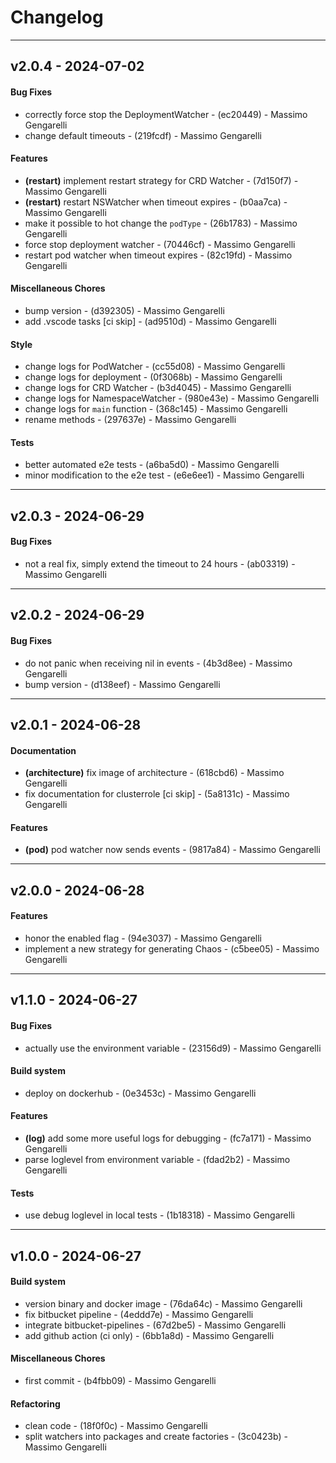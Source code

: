 # Changelog


- - -

## v2.0.4 - 2024-07-02
#### Bug Fixes
- correctly force stop the DeploymentWatcher - (ec20449) - Massimo Gengarelli
- change default timeouts - (219fcdf) - Massimo Gengarelli
#### Features
- **(restart)** implement restart strategy for CRD Watcher - (7d150f7) - Massimo Gengarelli
- **(restart)** restart NSWatcher when timeout expires - (b0aa7ca) - Massimo Gengarelli
- make it possible to hot change the `podType` - (26b1783) - Massimo Gengarelli
- force stop deployment watcher - (70446cf) - Massimo Gengarelli
- restart pod watcher when timeout expires - (82c19fd) - Massimo Gengarelli
#### Miscellaneous Chores
- bump version - (d392305) - Massimo Gengarelli
- add .vscode tasks [ci skip] - (ad9510d) - Massimo Gengarelli
#### Style
- change logs for PodWatcher - (cc55d08) - Massimo Gengarelli
- change logs for deployment - (0f3068b) - Massimo Gengarelli
- change logs for CRD Watcher - (b3d4045) - Massimo Gengarelli
- change logs for NamespaceWatcher - (980e43e) - Massimo Gengarelli
- change logs for `main` function - (368c145) - Massimo Gengarelli
- rename methods - (297637e) - Massimo Gengarelli
#### Tests
- better automated e2e tests - (a6ba5d0) - Massimo Gengarelli
- minor modification to the e2e test - (e6e6ee1) - Massimo Gengarelli

- - -

## v2.0.3 - 2024-06-29
#### Bug Fixes
- not a real fix, simply extend the timeout to 24 hours - (ab03319) - Massimo Gengarelli

- - -

## v2.0.2 - 2024-06-29
#### Bug Fixes
- do not panic when receiving nil in events - (4b3d8ee) - Massimo Gengarelli
- bump version - (d138eef) - Massimo Gengarelli

- - -

## v2.0.1 - 2024-06-28
#### Documentation
- **(architecture)** fix image of architecture - (618cbd6) - Massimo Gengarelli
- fix documentation for clusterrole [ci skip] - (5a8131c) - Massimo Gengarelli
#### Features
- **(pod)** pod watcher now sends events - (9817a84) - Massimo Gengarelli

- - -

## v2.0.0 - 2024-06-28
#### Features
- honor the enabled flag - (94e3037) - Massimo Gengarelli
- implement a new strategy for generating Chaos - (c5bee05) - Massimo Gengarelli

- - -

## v1.1.0 - 2024-06-27
#### Bug Fixes
- actually use the environment variable - (23156d9) - Massimo Gengarelli
#### Build system
- deploy on dockerhub - (0e3453c) - Massimo Gengarelli
#### Features
- **(log)** add some more useful logs for debugging - (fc7a171) - Massimo Gengarelli
- parse loglevel from environment variable - (fdad2b2) - Massimo Gengarelli
#### Tests
- use debug loglevel in local tests - (1b18318) - Massimo Gengarelli

- - -

## v1.0.0 - 2024-06-27
#### Build system
- version binary and docker image - (76da64c) - Massimo Gengarelli
- fix bitbucket pipeline - (4eddd7e) - Massimo Gengarelli
- integrate bitbucket-pipelines - (67d2be5) - Massimo Gengarelli
- add github action (ci only) - (6bb1a8d) - Massimo Gengarelli
#### Miscellaneous Chores
- first commit - (b4fbb09) - Massimo Gengarelli
#### Refactoring
- clean code - (18f0f0c) - Massimo Gengarelli
- split watchers into packages and create factories - (3c0423b) - Massimo Gengarelli



